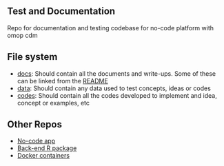 ## Test and Documentation
Repo for documentation and testing codebase for no-code platform with omop cdm

## File system

- [docs](./docs): Should contain all the documents and write-ups. Some of these can be linked from the [README](./README.md)
- [data](./data): Should contain any data used to test concepts, ideas or codes
- [codes](./codes): Should contain all the codes developed to implement and idea, concept or examples, etc

## Other Repos
- [No-code app](https://github.com/aphrc-nocode/no-code-app)
- [Back-end R package](https://github.com/aphrc-nocode/Rautoml)
- [Docker containers](https://github.com/aphrc-nocode/no-code-devops)


